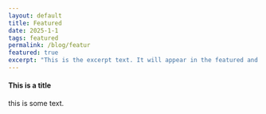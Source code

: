 ```yaml
---
layout: default
title: Featured
date: 2025-1-1
tags: featured
permalink: /blog/featur
featured: true
excerpt: "This is the excerpt text. It will appear in the featured and latest posts."
---
```


<h4>This is a title</h4>
<p>this is some text.</p> 